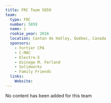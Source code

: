 ```yaml
---
title: FRC Team 5859
team:
  type: FRC
  number: 5859
  name: i
  rookie_year: 2016
  location: Canton de Hatley, Québec, Canada
  sponsors:
    - Fortier CPA
    - C-MAC
    - Electro-5
    - Usinage M. Ferland
    - Solidworks
    - Family Friends
  links:
    Website: 
---
```

No content has been added for this team